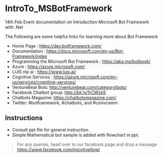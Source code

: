 # IntroTo_MSBotFramework
14th Feb Event documentation on Introduction Microsoft Bot Framework with .Net

The Following are some helpful links for learning more about Bot Framework

  - Home Page : https://dev.botframework.com/
  - Documentation : https://docs.microsoft.com/en-us/Bot-Framework/index
  - Programming the Microsoft Bot Framework : https://aka.ms/botbook/
  - Azure : https://azure.microsoft.com/
  - LUIS nlp ai : https://www.luis.ai/
  - Cognitive Services : https://azure.microsoft.com/en-us/services/cognitive-services/
  - VentureBeat Bots: http://venturebeat.com/category/bots/ 
  - Facebook Chatbot group: http://bit.ly/1rCWzkS 
  - Chatbots Magazine: https://chatbotsmagazine.com/
  - Twitter: #botframework, #chatbots, and #convcomm

## Instructions

  - Consult ppt file for general instruction.
  - Simple Mathematical bot sample is added with flowchart in ppt.

> For any queries, head over to our facebook page and drop a message
> https://www.facebook.com/micvitvellore/
